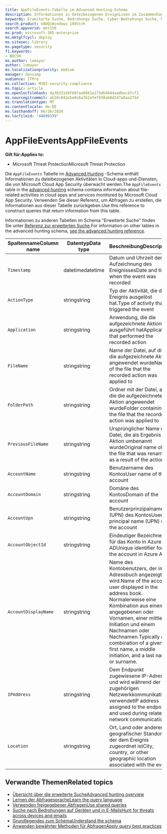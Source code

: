 ```yaml
---
title: AppFileEvents-Tabelle im Advanced Hunting-Schema
description: Informationen zu dateibezogenen Ereignissen im Zusammenhang mit Cloud-apps und-Diensten in der AppFileEvents-Tabelle des Advanced Hunting-Schemas
keywords: Erweiterte Suche, Bedrohungs Suche, Cyber-Bedrohungs Suche, Microsoft Threat Protection, Microsoft 365, MTP, m365, Suche, Abfrage, Telemetrie, Schemareferenz, Kusto, Tabelle, Spalte, Datentyp, Beschreibung, AppFileEvents, Cloud-App-Sicherheit, MCAS
search.product: eADQiWindows 10XVcnh
search.appverid: met150
ms.prod: microsoft-365-enterprise
ms.mktglfcycl: deploy
ms.sitesec: library
ms.pagetype: security
f1.keywords:
- NOCSH
ms.author: lomayor
author: lomayor
ms.localizationpriority: medium
manager: dansimp
audience: ITPro
ms.collection: M365-security-compliance
ms.topic: article
ms.openlocfilehash: da3b331d4f607aa0961e275db9444aadbec4fcf2
ms.sourcegitcommit: ab10c042e5e9c6a7b2afef930ab0d247a6aa275d
ms.translationtype: MT
ms.contentlocale: de-DE
ms.lasthandoff: 06/26/2020
ms.locfileid: "44899339"
---
```

# <a name="appfileevents"></a><span data-ttu-id="49bfa-104">AppFileEvents</span><span class="sxs-lookup"><span data-stu-id="49bfa-104">AppFileEvents</span></span>

<span data-ttu-id="49bfa-105">**Gilt für:**</span><span class="sxs-lookup"><span data-stu-id="49bfa-105">**Applies to:**</span></span>
- <span data-ttu-id="49bfa-106">Microsoft Threat Protection</span><span class="sxs-lookup"><span data-stu-id="49bfa-106">Microsoft Threat Protection</span></span>

<span data-ttu-id="49bfa-107">Die `AppFileEvents` Tabelle im [Advanced Hunting](advanced-hunting-overview.md) -Schema enthält Informationen zu dateibezogenen Aktivitäten in Cloud-apps und-Diensten, die von Microsoft Cloud App Security überwacht werden.</span><span class="sxs-lookup"><span data-stu-id="49bfa-107">The `AppFileEvents` table in the [advanced hunting](advanced-hunting-overview.md) schema contains information about file-related activities in cloud apps and services monitored by Microsoft Cloud App Security.</span></span> <span data-ttu-id="49bfa-108">Verwenden Sie dieser Referenz, um Abfragen zu erstellen, die Informationen aus dieser Tabelle zurückgeben.</span><span class="sxs-lookup"><span data-stu-id="49bfa-108">Use this reference to construct queries that return information from this table.</span></span>

<span data-ttu-id="49bfa-109">Informationen zu anderen Tabellen im Schema "Erweiterte Suche" finden Sie unter [Referenz zur erweiterten Suche](advanced-hunting-schema-tables.md).</span><span class="sxs-lookup"><span data-stu-id="49bfa-109">For information on other tables in the advanced hunting schema, [see the advanced hunting reference](advanced-hunting-schema-tables.md).</span></span>

| <span data-ttu-id="49bfa-110">Spaltenname</span><span class="sxs-lookup"><span data-stu-id="49bfa-110">Column name</span></span> | <span data-ttu-id="49bfa-111">Datentyp</span><span class="sxs-lookup"><span data-stu-id="49bfa-111">Data type</span></span> | <span data-ttu-id="49bfa-112">Beschreibung</span><span class="sxs-lookup"><span data-stu-id="49bfa-112">Description</span></span> |
|-------------|-----------|-------------|
| `Timestamp` | <span data-ttu-id="49bfa-113">datetime</span><span class="sxs-lookup"><span data-stu-id="49bfa-113">datetime</span></span> | <span data-ttu-id="49bfa-114">Datum und Uhrzeit der Aufzeichnung des Ereignisses</span><span class="sxs-lookup"><span data-stu-id="49bfa-114">Date and time when the event was recorded</span></span> |
| `ActionType` | <span data-ttu-id="49bfa-115">string</span><span class="sxs-lookup"><span data-stu-id="49bfa-115">string</span></span> | <span data-ttu-id="49bfa-116">Typ der Aktivität, die das Ereignis ausgelöst hat.</span><span class="sxs-lookup"><span data-stu-id="49bfa-116">Type of activity that triggered the event</span></span> |
| `Application` | <span data-ttu-id="49bfa-117">string</span><span class="sxs-lookup"><span data-stu-id="49bfa-117">string</span></span> | <span data-ttu-id="49bfa-118">Anwendung, die die aufgezeichnete Aktion ausgeführt hat</span><span class="sxs-lookup"><span data-stu-id="49bfa-118">Application that performed the recorded action</span></span> |
| `FileName` | <span data-ttu-id="49bfa-119">string</span><span class="sxs-lookup"><span data-stu-id="49bfa-119">string</span></span> | <span data-ttu-id="49bfa-120">Name der Datei, auf die die aufgezeichnete Aktion angewendet wurde</span><span class="sxs-lookup"><span data-stu-id="49bfa-120">Name of the file that the recorded action was applied to</span></span> |
| `FolderPath` | <span data-ttu-id="49bfa-121">string</span><span class="sxs-lookup"><span data-stu-id="49bfa-121">string</span></span> | <span data-ttu-id="49bfa-122">Ordner mit der Datei, auf die die aufgezeichnete Aktion angewendet wurde</span><span class="sxs-lookup"><span data-stu-id="49bfa-122">Folder containing the file that the recorded action was applied to</span></span> |
| `PreviousFileName` | <span data-ttu-id="49bfa-123">string</span><span class="sxs-lookup"><span data-stu-id="49bfa-123">string</span></span> | <span data-ttu-id="49bfa-124">Ursprünglicher Name der Datei, die als Ergebnis der Aktion umbenannt wurde</span><span class="sxs-lookup"><span data-stu-id="49bfa-124">Original name of the file that was renamed as a result of the action</span></span> |
| `AccountName` | <span data-ttu-id="49bfa-125">string</span><span class="sxs-lookup"><span data-stu-id="49bfa-125">string</span></span> | <span data-ttu-id="49bfa-126">Benutzername des Kontos</span><span class="sxs-lookup"><span data-stu-id="49bfa-126">User name of the account</span></span> |
| `AccountDomain` | <span data-ttu-id="49bfa-127">string</span><span class="sxs-lookup"><span data-stu-id="49bfa-127">string</span></span> | <span data-ttu-id="49bfa-128">Domäne des Kontos</span><span class="sxs-lookup"><span data-stu-id="49bfa-128">Domain of the account</span></span> |
| `AccountUpn` | <span data-ttu-id="49bfa-129">string</span><span class="sxs-lookup"><span data-stu-id="49bfa-129">string</span></span> | <span data-ttu-id="49bfa-130">Benutzerprinzipalname (UPN) des Kontos</span><span class="sxs-lookup"><span data-stu-id="49bfa-130">User principal name (UPN) of the account</span></span> |
| `AccountObjectId` | <span data-ttu-id="49bfa-131">string</span><span class="sxs-lookup"><span data-stu-id="49bfa-131">string</span></span> | <span data-ttu-id="49bfa-132">Eindeutiger Bezeichner für das Konto in Azure AD</span><span class="sxs-lookup"><span data-stu-id="49bfa-132">Unique identifier for the account in Azure AD</span></span> |
| `AccountDisplayName` | <span data-ttu-id="49bfa-133">string</span><span class="sxs-lookup"><span data-stu-id="49bfa-133">string</span></span> | <span data-ttu-id="49bfa-134">Name des Kontobenutzers, der im Adressbuch angezeigt wird.</span><span class="sxs-lookup"><span data-stu-id="49bfa-134">Name of the account user displayed in the address book.</span></span> <span data-ttu-id="49bfa-135">Normalerweise eine Kombination aus einem angegebenen oder Vornamen, einer mittleren Initiation und einem Nachnamen oder Nachnamen.</span><span class="sxs-lookup"><span data-stu-id="49bfa-135">Typically a combination of a given or first name, a middle initiation, and a last name or surname.</span></span> |
| `IPAddress` | <span data-ttu-id="49bfa-136">string</span><span class="sxs-lookup"><span data-stu-id="49bfa-136">string</span></span> | <span data-ttu-id="49bfa-137">Dem Endpunkt zugewiesene IP-Adresse und wird während der zugehörigen Netzwerkkommunikation verwendet</span><span class="sxs-lookup"><span data-stu-id="49bfa-137">IP address assigned to the endpoint and used during related network communications</span></span> |
| `Location` | <span data-ttu-id="49bfa-138">string</span><span class="sxs-lookup"><span data-stu-id="49bfa-138">string</span></span> | <span data-ttu-id="49bfa-139">Ort, Land oder anderer geografischer Standort, der dem Ereignis zugeordnet ist</span><span class="sxs-lookup"><span data-stu-id="49bfa-139">City, country, or other geographic location associated with the event</span></span> |

## <a name="related-topics"></a><span data-ttu-id="49bfa-140">Verwandte Themen</span><span class="sxs-lookup"><span data-stu-id="49bfa-140">Related topics</span></span>
- [<span data-ttu-id="49bfa-141">Übersicht über die erweiterte Suche</span><span class="sxs-lookup"><span data-stu-id="49bfa-141">Advanced hunting overview</span></span>](advanced-hunting-overview.md)
- [<span data-ttu-id="49bfa-142">Lernen der Abfragesprache</span><span class="sxs-lookup"><span data-stu-id="49bfa-142">Learn the query language</span></span>](advanced-hunting-query-language.md)
- [<span data-ttu-id="49bfa-143">Verwenden freigegebener Abfragen</span><span class="sxs-lookup"><span data-stu-id="49bfa-143">Use shared queries</span></span>](advanced-hunting-shared-queries.md)
- [<span data-ttu-id="49bfa-144">Suche nach Bedrohungen auf Geräten und in E-Mails</span><span class="sxs-lookup"><span data-stu-id="49bfa-144">Hunt for threats across devices and emails</span></span>](advanced-hunting-query-emails-devices.md)
- [<span data-ttu-id="49bfa-145">Grundlegendes zum Schema</span><span class="sxs-lookup"><span data-stu-id="49bfa-145">Understand the schema</span></span>](advanced-hunting-schema-tables.md)
- [<span data-ttu-id="49bfa-146">Anwenden bewährter Methoden für Abfragen</span><span class="sxs-lookup"><span data-stu-id="49bfa-146">Apply query best practices</span></span>](advanced-hunting-best-practices.md)
